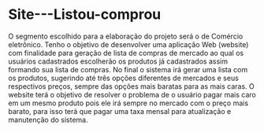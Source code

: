 # Site---Listou-comprou

O segmento escolhido para a elaboração do projeto será o de Comércio eletrônico. Tenho o objetivo de desenvolver uma aplicação Web (website) com finalidade para geração de lista de compras de mercado ao qual os usuários cadastrados escolherão os produtos já cadastrados assim formando sua lista de compras. No final o sistema irá gerar uma lista com os produtos, sugerindo até três opções diferentes de mercados e seus respectivos preços, sempre das opções mais baratas para as mais caras. O website terá o objetivo de resolver o problema de o usuário pagar mais caro em um mesmo produto pois ele irá sempre no mercado com o preço mais barato, para isso terá que pagar uma taxa mensal para atualização e manutenção do sistema. 
